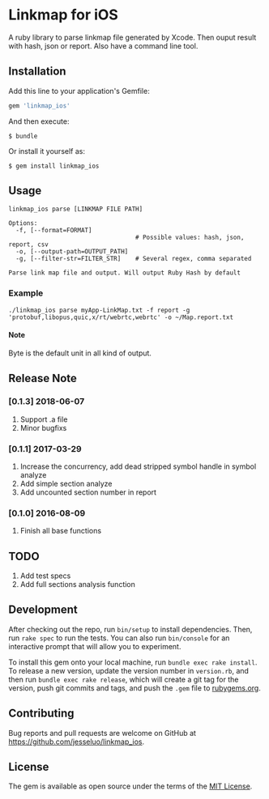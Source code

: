 # Linkmap for iOS
A ruby library to parse linkmap file generated by Xcode. Then ouput result with hash, json or report. Also have a command line tool.  

## Installation

Add this line to your application's Gemfile:

```ruby
gem 'linkmap_ios'
```

And then execute:

    $ bundle

Or install it yourself as:

    $ gem install linkmap_ios

## Usage
```
linkmap_ios parse [LINKMAP FILE PATH]

Options:
  -f, [--format=FORMAT]            
                                   # Possible values: hash, json, report, csv
  -o, [--output-path=OUTPUT_PATH]  
  -g, [--filter-str=FILTER_STR]    # Several regex, comma separated
  
Parse link map file and output. Will output Ruby Hash by default
```
### Example
```
./linkmap_ios parse myApp-LinkMap.txt -f report -g 'protobuf,libopus,quic,x/rt/webrtc,webrtc' -o ~/Map.report.txt
```

#### Note
Byte is the default unit in all kind of output.

## Release Note
### [0.1.3] 2018-06-07
1. Support .a file
2. Minor bugfixs

### [0.1.1] 2017-03-29
1. Increase the concurrency, add dead stripped symbol handle in symbol analyze
2. Add simple section analyze
3. Add uncounted section number in report

### [0.1.0] 2016-08-09
1. Finish all base functions

## TODO
1. Add test specs
2. Add full sections analysis function

## Development

After checking out the repo, run `bin/setup` to install dependencies. Then, run `rake spec` to run the tests. You can also run `bin/console` for an interactive prompt that will allow you to experiment.

To install this gem onto your local machine, run `bundle exec rake install`. To release a new version, update the version number in `version.rb`, and then run `bundle exec rake release`, which will create a git tag for the version, push git commits and tags, and push the `.gem` file to [rubygems.org](https://rubygems.org).

## Contributing

Bug reports and pull requests are welcome on GitHub at https://github.com/jesseluo/linkmap_ios.


## License

The gem is available as open source under the terms of the [MIT License](http://opensource.org/licenses/MIT).
